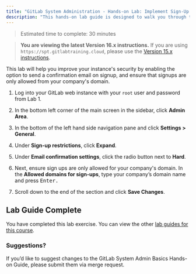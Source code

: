 ```yaml
---
title: "GitLab System Administration - Hands-on Lab: Implement Sign-Up Restrictions"
description: "This hands-on lab guide is designed to walk you through the lab exercises used in the GitLab System Administration course."
---
```


> Estimated time to complete: 30 minutes

> **You are viewing the latest Version 16.x instructions.** If you are using `https://spt.gitlabtraining.cloud`, please use the [Version 15.x instructions](https://gitlab.com/gitlab-com/content-sites/handbook/-/blob/d14ee71aeac2054c72ce96e8b35ba2511f86a7ca/content/handbook/customer-success/professional-services-engineering/education-services/sysadminhandson5.md).


This lab will help you improve your instance's security by enabling the option to send a confirmation email on signup, and ensure that signups are only allowed from your company's domain. 

1. Log into your GitLab web instance with your `root` user and password from Lab 1.

1. In the bottom left corner of the main screen in the sidebar, click **Admin Area**.

1. In the bottom of the left hand side navigation pane and click **Settings > General**.

1. Under **Sign-up restrictions**, click **Expand**.  

1. Under **Email confirmation settings**, click the radio button next to **Hard**.

1. Next, ensure sign ups are only allowed for your company's domain. In the **Allowed domains for sign-ups**, type your company’s domain name and press <kbd>Enter<kbd>.  

1. Scroll down to the end of the section and click **Save Changes**. 

## Lab Guide Complete

You have completed this lab exercise. You can view the other [lab guides for this course](/handbook/customer-success/professional-services-engineering/education-services/sysadminbhandson).

### Suggestions?

If you’d like to suggest changes to the GitLab System Admin Basics Hands-on Guide, please submit them via merge request.

